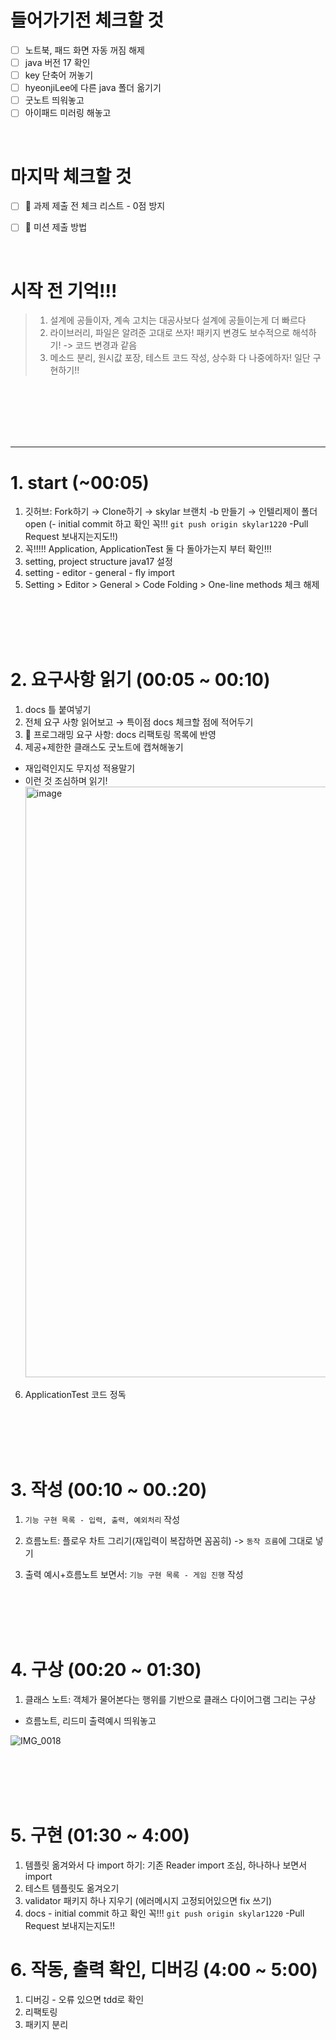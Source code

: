 
# 들어가기전 체크할 것
- [ ] 노트북, 패드 화면 자동 꺼짐 해제
- [ ] java 버전 17 확인
- [ ] key 단축어 꺼놓기
- [ ] hyeonjiLee에 다른 java 폴더 옮기기
- [ ] 굿노트 띄워놓고
- [ ] 아이패드 미러링 해놓고

<br>

# 마지막 체크할 것
- [ ] 🚨 과제 제출 전 체크 리스트 - 0점 방지
- [ ] 📮 미션 제출 방법


<br>

# 시작 전 기억!!!  
> 1. 설계에 공들이자, 계속 고치는 대공사보다 설계에 공들이는게 더 빠르다
> 2. 라이브러리, 파일은 알려준 고대로 쓰자! 패키지 변경도 보수적으로 해석하기! -> 코드 변경과 같음
> 3. 메소드 분리, 원시값 포장, 테스트 코드 작성, 상수화 다 나중에하자! 일단 구현하기!!

<br>

<br>
<br>
<br>
<br>

-----
# 1. start (~00:05)
1. 깃허브: Fork하기 → Clone하기 → skylar 브랜치 -b 만들기 → 인텔리제이 폴더 open (- initial commit 하고 확인 꼭!!! `git push origin skylar1220` -Pull Request 보내지는지도!!)
2. 꼭!!!!! Application, ApplicationTest 둘 다 돌아가는지 부터 확인!!!
3. setting, project structure java17 설정
4. setting - editor - general - fly import
5. Setting > Editor > General > Code Folding > One-line methods 체크 해제

<br>
<br>
<br>
<br>

# 2. 요구사항 읽기 (00:05 ~ 00:10)
1. docs 틀 붙여넣기
2. 전체 요구 사항 읽어보고 →  특이점 docs 체크할 점에 적어두기 
3. 🎯 프로그래밍 요구 사항: docs 리팩토링 목록에 반영
4. 제공+제한한 클래스도 굿노트에 캡쳐해놓기
- 재입력인지도 무지성 적용말기
- 이런 것 조심하며 읽기!
  <img width="945" alt="image" src="https://github.com/skylar1220/wootech-final-test-study/assets/110809927/e581247a-a84e-46b2-95ac-8558893474fa">

6. ApplicationTest 코드 정독


<br>
<br>
<br>
<br>


# 3. 작성  (00:10 ~ 00.:20)
1. `기능 구현 목록 - 입력, 출력, 예외처리` 작성

2. 흐름노트: 플로우 차트 그리기(재입력이 복잡하면 꼼꼼히) -> `동작 흐름`에 그대로 넣기

3. 출력 예시+흐름노트 보면서: `기능 구현 목록 - 게임 진행` 작성

<br>
<br>
<br>
<br>

# 4. 구상 (00:20 ~ 01:30)
1. 클래스 노트: 객체가 물어본다는 행위를 기반으로 클래스 다이어그램 그리는 구상
- 흐름노트, 리드미 출력예시 띄워놓고

![IMG_0018](https://github.com/skylar1220/wootech-final-test-study/assets/110809927/0fb85f4b-402d-4974-a97a-ada067aa9d03)


<br>
<br>
<br>
<br>


# 5. 구현 (01:30 ~ 4:00)
1. 템플릿 옮겨와서 다 import 하기: 기존 Reader import 조심, 하나하나 보면서 import
2. 테스트 템플릿도 옮겨오기
3. validator 패키지 하나 지우기 (에러메시지 고정되어있으면 fix 쓰기)
4. docs - initial commit 하고 확인 꼭!!! `git push origin skylar1220` -Pull Request 보내지는지도!!

# 6. 작동, 출력 확인, 디버깅 (4:00 ~ 5:00)
1. 디버깅 - 오류 있으면 tdd로 확인
2. 리팩토링
3. 패키지 분리
